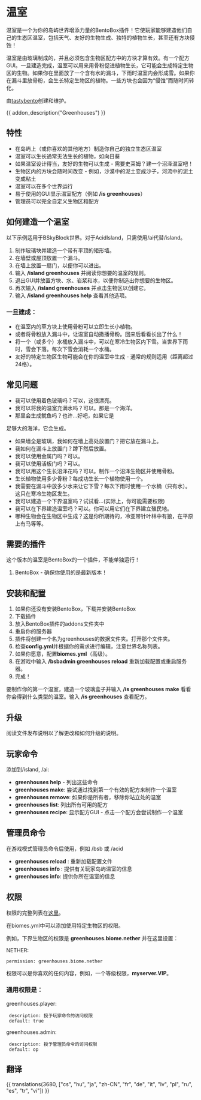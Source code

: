 # 温室

温室是一个为你的岛屿世界增添力量的BentoBox插件！它使玩家能够建造他们自己的生态区温室，包括天气、友好的生物生成、独特的植物生长，甚至还有方块侵蚀！

温室是由玻璃制成的，并且必须包含生物区配方中的方块才算有效。有一个配方GUI。一旦建造完成，温室可以用来用骨粉促进植物生长，它可能会生成特定生物区的生物。如果你在里面放了一个含有水的漏斗，下雨时温室内会形成雪。如果你在漏斗里放骨粉，会生长特定生物区的植物。一些方块也会因为“侵蚀”而随时间转化。

由[tastybento](https://github.com/tastybento)创建和维护。

{{ addon_description("Greenhouses") }}

## 特性

* 在岛屿上（或你喜欢的其他地方）制造你自己的独立生态区温室
* 温室可以生长通常无法生长的植物，如向日葵
* 如果温室设计得当，友好的生物可以生成 - 需要史莱姆？建一个沼泽温室吧！
* 生物区内的方块会随时间改变 - 例如，沙漠中的泥土变成沙子，河流中的泥土变成粘土
* 温室可以在多个世界运行
* 易于使用的GUI显示温室配方（例如 **/is greenhouses**）
* 管理员可以完全自定义生物区和配方

## 如何建造一个温室

以下示例适用于BSkyBlock世界。对于AcidIsland，只需使用/ai代替/island。

1. 制作玻璃块并建造一个带有平顶的矩形墙。
2. 在墙壁或屋顶放置一个漏斗。
3. 在墙上放置一扇门，以便你可以进出。
4. 输入 **/island greenhouses** 并阅读你想要的温室的规则。
5. 退出GUI并放置方块、水、岩浆和冰，以便你制造出你想要的生物区。
6. 再次输入 **/island greenhouses** 并点击生物区以创建它。
7. 输入 **/island greenhouses help** 查看其他选项。

### 一旦建成：

* 在温室内的草方块上使用骨粉可以立即生长小植物。
* 或者将骨粉放入漏斗中，让温室自动撒播骨粉。回来后看看长出了什么！
* 将一个（或多个）水桶放入漏斗中，可以在寒冷生物区内下雪。当世界下雨时，雪会下落。每次下雪会消耗一个水桶。
* 友好的特定生物区生物可能会在你的温室中生成 - 通常的规则适用（距离超过24格）。

## 常见问题

* 我可以使用着色玻璃吗？可以，这很漂亮。
* 我可以将我的温室充满水吗？可以。那是一个海洋。
* 那里会生成鱿鱼吗？也许...好吧，如果它是

足够大的海洋，它会生成。
* 如果墙全是玻璃，我如何在墙上高处放置门？把它放在漏斗上。
* 我如何在漏斗上放置门？蹲下然后放置。
* 我可以使用金属门吗？可以。
* 我可以使用活板门吗？可以。
* 我可以用这个生长沼泽花吗？可以。制作一个沼泽生物区并使用骨粉。
* 生长植物使用多少骨粉？每成功生长一个植物使用一个。
* 我需要在漏斗中放多少水来让它下雪？每次下雨时使用一个水桶（只有水）。这只在寒冷生物区发生。
* 我可以建造一个下界温室吗？试试看...(实际上，你可能需要权限)
* 我可以在下界建造温室吗？可以。你可以用它们在下界建立殖民地。
* 哪种生物会在生物区中生成？这是你所期待的，冷亚带针叶林中有狼，在平原上有马等等。

## 需要的插件

这个版本的温室是BentoBox的一个插件，不能单独运行！

1. BentoBox - 确保你使用的是最新版本！

## 安装和配置

1. 如果你还没有安装BentoBox，下载并安装BentoBox
2. 下载插件
3. 放入BentoBox插件的addons文件夹中
4. 重启你的服务器
5. 插件将创建一个名为greenhouses的数据文件夹。打开那个文件夹。
6. 检查**config.yml**并根据你的需求进行编辑，注意世界名称列表。
7. 如果你愿意，配置**biomes.yml**（高级）。
8. 在游戏中输入 **/bsbadmin greenhouses reload** 重新加载配置或重启服务器。
9. 完成！

要制作你的第一个温室，建造一个玻璃盒子并输入 **/is greenhouses make** 看看你会得到什么类型的温室。输入 **/is greenhouses** 查看配方。

## 升级

阅读文件发布说明以了解更改和如何升级的说明。

## 玩家命令

添加到/island, /ai:

* **greenhouses help** - 列出这些命令
* **greenhouses make**: 尝试通过找到第一个有效的配方来制作一个温室
* **greenhouses remove**: 如果你是所有者，移除你站立处的温室
* **greenhouses list**: 列出所有可用的配方
* **greenhouses recipe**: 显示配方GUI - 点击一个配方会尝试制作一个温室

## 管理员命令

在游戏模式管理员命令后使用，例如 /bsb 或 /acid

* **greenhouses reload** : 重新加载配置文件
* **greenhouses info <player>**: 提供有关玩家岛屿温室的信息
* **greenhouses info**: 提供你所在温室的信息

## 权限

权限的完整列表在[这里](Permissions)。

在biomes.yml中可以添加使用特定生物区的权限。

例如，下界生物区的权限是 **greenhouses.biome.nether** 并在这里设置：

 NETHER:

    permission: greenhouses.biome.nether

权限可以是你喜欢的任何内容，例如，一个等级权限，**myserver.VIP**。

### 通用权限是：

  greenhouses.player:

     description: 授予玩家命令的访问权限
     default: true

  greenhouses.admin:

     description: 授予管理员命令的访问权限
     default: op



## 翻译

{{ translations(3680, ["cs", "hu", "ja", "zh-CN", "fr", "de", "it", "lv", "pl", "ru", "es", "tr", "vi"]) }}